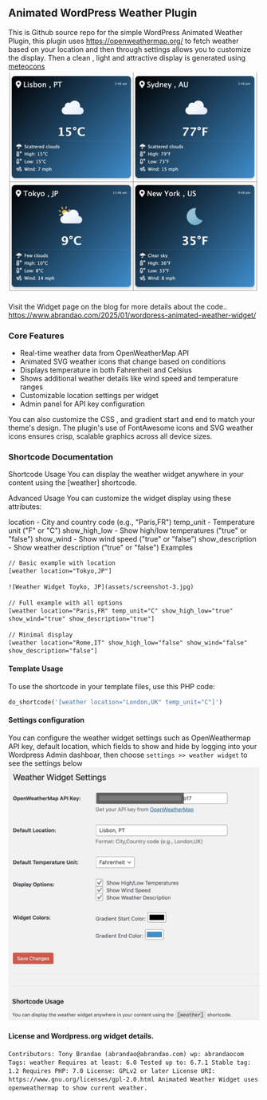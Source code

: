 ## Animated WordPress Weather Plugin
This is Github source repo for the simple WordPress Animated Weather Plugin, this plugin uses https://openweathermap.org/ to fetch weather based on your location and then through settings allows you to customize the display. Then a clean , light and attractive display is generated using [ meteocons](https://bas.dev/work/meteocons)
![Weather Widget Shortcode](assets/screenshot-2.jpg)

Visit the Widget page on the blog for more details about the code.. 
https://www.abrandao.com/2025/01/wordpress-animated-weather-widget/

### Core Features

  - Real-time weather data from OpenWeatherMap API
  - Animated SVG weather icons that change based on conditions
  - Displays temperature in both Fahrenheit and Celsius
  - Shows additional weather details like wind speed and temperature ranges
  - Customizable location settings per widget
  - Admin panel for API key configuration 


You can also customize the CSS , and gradient start and end to match your theme's design. The plugin's use of FontAwesome icons and SVG weather icons ensures crisp, scalable graphics across all device sizes.

### Shortcode Documentation

Shortcode Usage
You can display the weather widget anywhere in your content using the [weather] shortcode.

Advanced Usage
You can customize the widget display using these attributes:

location - City and country code (e.g., "Paris,FR")
temp_unit - Temperature unit ("F" or "C")
show_high_low - Show high/low temperatures ("true" or "false")
show_wind - Show wind speed ("true" or "false")
show_description - Show weather description ("true" or "false")
Examples
```
// Basic example with location
[weather location="Tokyo,JP"]

![Weather Widget Toyko, JP](assets/screenshot-3.jpg)

// Full example with all options
[weather location="Paris,FR" temp_unit="C" show_high_low="true" show_wind="true" show_description="true"]

// Minimal display
[weather location="Rome,IT" show_high_low="false" show_wind="false" show_description="false"]
```

#### Template Usage
To use the shortcode in your template files, use this PHP code:
```php
do_shortcode('[weather location="London,UK" temp_unit="C"]')
```

#### Settings configuration 

You can configure the weather widget settings such as OpenWeathermap API key, default location, which fields to show and hide by logging into your Wordpress Admin dashboar, then choose
`settings >> weather widget` to see the settings below
![Weather Widget Settings](assets/screenshot-5.jpg)

#### License and Wordpress.org widget details.
`
Contributors: Tony Brandao (abrandao@abrandao.com) wp: abrandaocom
Tags: weather
Requires at least: 6.0
Tested up to: 6.7.1
Stable tag: 1.2
Requires PHP: 7.0
License: GPLv2 or later
License URI: https://www.gnu.org/licenses/gpl-2.0.html
Animated Weather Widget uses openweathermap to show current weather.
`